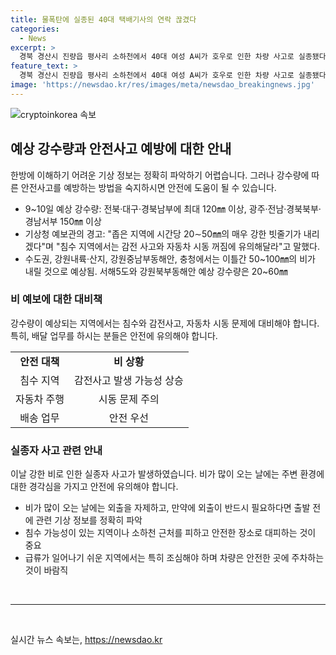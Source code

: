 ```yaml
---
title: 물폭탄에 실종된 40대 택배기사의 연락 끊겼다
categories:
  - News
excerpt: >
  경북 경산시 진량읍 평사리 소하천에서 40대 여성 A씨가 호우로 인한 차량 사고로 실종됐다. 기상청은 전국에 많은 비가 예고되어 안전에 주의를 당부했고, 현재 A씨 수색을 위해 경찰과 소방 당국이 동원되어 있다. 지방기상청은 강한 비가 예상되는 지역에서는 침수 및 감전 사고에 대비해야 한다고 전했다. 전국적으로 ㎜ 이상의 강우가 예상되며, 특히 강원내륙·산지, 강원중남부동해안, 충청 지역에서는 매우 강한 빗줄기에 유의해야 한다.
feature_text: >
  경북 경산시 진량읍 평사리 소하천에서 40대 여성 A씨가 호우로 인한 차량 사고로 실종됐다. 기상청은 전국에 많은 비가 예고되어 안전에 주의를 당부했고, 현재 A씨 수색을 위해 경찰과 소방 당국이 동원되어 있다. 지방기상청은 강한 비가 예상되는 지역에서는 침수 및 감전 사고에 대비해야 한다고 전했다. 전국적으로 ㎜ 이상의 강우가 예상되며, 특히 강원내륙·산지, 강원중남부동해안, 충청 지역에서는 매우 강한 빗줄기에 유의해야 한다.
image: 'https://newsdao.kr/res/images/meta/newsdao_breakingnews.jpg'
---
```


<p><img src="https://newsdao.kr/res/images/meta/newsdao_breakingnews.jpg" alt="cryptoinkorea 속보" /></p>

<h2 data-ke-size="size26">예상 강수량과 안전사고 예방에 대한 안내</h2>

<p data-ke-size="size16">한방에 이해하기 어려운 기상 정보는 정확히 파악하기 어렵습니다. 그러나 강수량에 따른 안전사고를 예방하는 방법을 숙지하시면 안전에 도움이 될 수 있습니다.</p>

<ul>
  <li>9~10일 예상 강수량: 전북·대구·경북남부에 최대 120㎜ 이상, 광주·전남·경북북부·경남서부 150㎜ 이상</li>
  <li>기상청 예보관의 경고: "좁은 지역에 시간당 20∼50㎜의 매우 강한 빗줄기가 내리겠다"며 "침수 지역에서는 감전 사고와 자동차 시동 꺼짐에 유의해달라"고 말했다.</li>
  <li>수도권, 강원내륙·산지, 강원중남부동해안, 충청에서는 이틀간 50~100㎜의 비가 내릴 것으로 예상됨. 서해5도와 강원북부동해안 예상 강수량은 20~60㎜</li>
</ul>

<h3>비 예보에 대한 대비책</h3>

<p data-ke-size="size16">강수량이 예상되는 지역에서는 침수와 감전사고, 자동차 시동 문제에 대비해야 합니다. 특히, 배달 업무를 하시는 분들은 안전에 유의해야 합니다.</p>

<table>
  <tr>
    <td style="text-align: center; height: 17px;"><b>안전 대책</b></td>
    <td style="text-align: center; height: 17px;"><b>비 상황</b></td>
  </tr>
  <tr>
    <td style="text-align: center; height: 17px;">침수 지역</td>
    <td style="text-align: center; height: 17px;">감전사고 발생 가능성 상승</td>
  </tr>
  <tr>
    <td style="text-align: center; height: 17px;">자동차 주행</td>
    <td style="text-align: center; height: 17px;">시동 문제 주의</td>
  </tr>
  <tr>
    <td style="text-align: center; height: 17px;">배송 업무</td>
    <td style="text-align: center; height: 17px;">안전 우선</td>
  </tr>
</table>

<h3>실종자 사고 관련 안내</h3>

<p data-ke-size="size16">이날 강한 비로 인한 실종자 사고가 발생하였습니다. 비가 많이 오는 날에는 주변 환경에 대한 경각심을 가지고 안전에 유의해야 합니다.</p>

<ul>
  <li>비가 많이 오는 날에는 외출을 자제하고, 만약에 외출이 반드시 필요하다면 출발 전에 관련 기상 정보를 정확히 파악</li>
  <li>침수 가능성이 있는 지역이나 소하천 근처를 피하고 안전한 장소로 대피하는 것이 중요</li>
  <li>급류가 일어나기 쉬운 지역에서는 특히 조심해야 하며 차량은 안전한 곳에 주차하는 것이 바람직</li>
</ul>

<p data-ke-size="size16">&nbsp;</p>

<hr>

<p data-ke-size="size16">&nbsp;</p>
실시간 뉴스 속보는, <a href="https://newsdao.kr" rel="dofollow">https://newsdao.kr</a>


